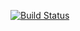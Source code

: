 [![Build Status](https://travis-ci.org/mh222zr/funkardet.svg?branch=master)](https://travis-ci.org/mh222zr/funkardet)
